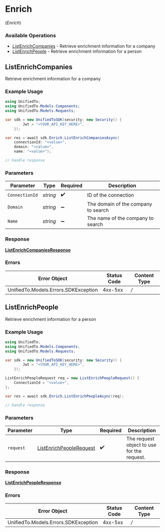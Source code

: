 # Enrich
(*Enrich*)

### Available Operations

* [ListEnrichCompanies](#listenrichcompanies) - Retrieve enrichment information for a company
* [ListEnrichPeople](#listenrichpeople) - Retrieve enrichment information for a person

## ListEnrichCompanies

Retrieve enrichment information for a company

### Example Usage

```csharp
using UnifiedTo;
using UnifiedTo.Models.Components;
using UnifiedTo.Models.Requests;

var sdk = new UnifiedToSDK(security: new Security() {
        Jwt = "<YOUR_API_KEY_HERE>",
    });

var res = await sdk.Enrich.ListEnrichCompaniesAsync(
    connectionId: "<value>",
    domain: "<value>",
    name: "<value>");

// handle response
```

### Parameters

| Parameter                           | Type                                | Required                            | Description                         |
| ----------------------------------- | ----------------------------------- | ----------------------------------- | ----------------------------------- |
| `ConnectionId`                      | *string*                            | :heavy_check_mark:                  | ID of the connection                |
| `Domain`                            | *string*                            | :heavy_minus_sign:                  | The domain of the company to search |
| `Name`                              | *string*                            | :heavy_minus_sign:                  | The name of the company to search   |


### Response

**[ListEnrichCompaniesResponse](../../Models/Requests/ListEnrichCompaniesResponse.md)**
### Errors

| Error Object                         | Status Code                          | Content Type                         |
| ------------------------------------ | ------------------------------------ | ------------------------------------ |
| UnifiedTo.Models.Errors.SDKException | 4xx-5xx                              | */*                                  |

## ListEnrichPeople

Retrieve enrichment information for a person

### Example Usage

```csharp
using UnifiedTo;
using UnifiedTo.Models.Components;
using UnifiedTo.Models.Requests;

var sdk = new UnifiedToSDK(security: new Security() {
        Jwt = "<YOUR_API_KEY_HERE>",
    });

ListEnrichPeopleRequest req = new ListEnrichPeopleRequest() {
    ConnectionId = "<value>",
};

var res = await sdk.Enrich.ListEnrichPeopleAsync(req);

// handle response
```

### Parameters

| Parameter                                                                   | Type                                                                        | Required                                                                    | Description                                                                 |
| --------------------------------------------------------------------------- | --------------------------------------------------------------------------- | --------------------------------------------------------------------------- | --------------------------------------------------------------------------- |
| `request`                                                                   | [ListEnrichPeopleRequest](../../Models/Requests/ListEnrichPeopleRequest.md) | :heavy_check_mark:                                                          | The request object to use for the request.                                  |


### Response

**[ListEnrichPeopleResponse](../../Models/Requests/ListEnrichPeopleResponse.md)**
### Errors

| Error Object                         | Status Code                          | Content Type                         |
| ------------------------------------ | ------------------------------------ | ------------------------------------ |
| UnifiedTo.Models.Errors.SDKException | 4xx-5xx                              | */*                                  |
